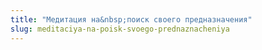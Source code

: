 ```yaml
---
title: "Медитация на&nbsp;поиск своего предназначения"
slug: meditaciya-na-poisk-svoego-prednaznacheniya
---
```

